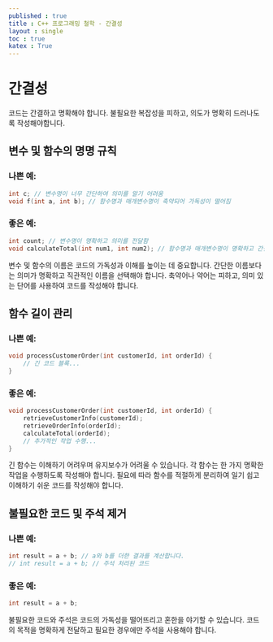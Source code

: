 ```yaml
---
published : true 
title : C++ 프로그래밍 철학 - 간결성  
layout : single 
toc : true 
katex : True 
---
```


# 간결성

코드는 간결하고 명확해야 합니다. 불필요한 복잡성을 피하고, 의도가 명확히 드러나도록 작성해야합니다.

## 변수 및 함수의 명명 규칙

### 나쁜 예:
```cpp
int c; // 변수명이 너무 간단하여 의미를 알기 어려움
void f(int a, int b); // 함수명과 매개변수명이 축약되어 가독성이 떨어짐
```
### 좋은 예:
```cpp
int count; // 변수명이 명확하고 의미를 전달함
void calculateTotal(int num1, int num2); // 함수명과 매개변수명이 명확하고 간결하여 가독성이 좋음
```

변수 및 함수의 이름은 코드의 가독성과 이해를 높이는 데 중요합니다. 간단한 이름보다는 의미가 명확하고 직관적인 이름을 선택해야 합니다. 축약어나 약어는 피하고, 의미 있는 단어를 사용하여 코드를 작성해야 합니다.



## 함수 길이 관리
### 나쁜 예:
```cpp
void processCustomerOrder(int customerId, int orderId) {
    // 긴 코드 블록...
}
```
### 좋은 예:
```cpp
void processCustomerOrder(int customerId, int orderId) {
    retrieveCustomerInfo(customerId);
    retrieveOrderInfo(orderId);
    calculateTotal(orderId);
    // 추가적인 작업 수행...
}
```
긴 함수는 이해하기 어려우며 유지보수가 어려울 수 있습니다. 각 함수는 한 가지 명확한 작업을 수행하도록 작성해야 합니다. 필요에 따라 함수를 적절하게 분리하여 일기 쉽고 이해하기 쉬운 코드를 작성해야 합니다.

## 불필요한 코드 및 주석 제거

### 나쁜 예:
```cpp
int result = a + b; // a와 b를 더한 결과를 계산합니다.
// int result = a + b; // 주석 처리된 코드
```

### 좋은 예:
```cpp
int result = a + b;
```

불필요한 코드와 주석은 코드의 가독성을 떨어뜨리고 혼한을 야기할 수 있습니다. 코드의 목적을 명확하게 전달하고 필요한 경우에만 주석을 사용해야 합니다.


